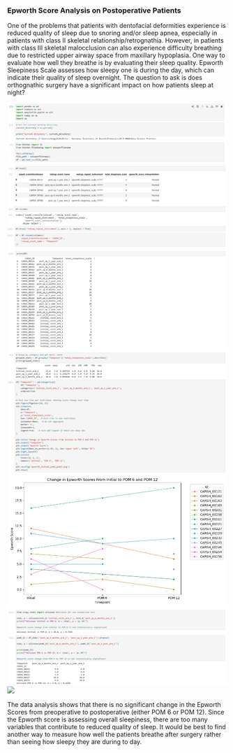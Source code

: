 ### Epworth Score Analysis on Postoperative Patients

One of the problems that patients with dentofacial deformities experience is reduced quality of sleep due to snoring and/or sleep apnea, especially in patients with
class II skeletal relationship/retrognathia. However, in patients with class III skeletal malocclusion can also experience difficulty breathing due to restricted
upper airway space from maxillary hypoplasia. One way to evaluate how well they breathe is by evaluating their sleep quality. Epworth Sleepiness Scale assesses 
how sleepy one is during the day, which can indicate their quality of sleep overnight. The question to ask is does orthognathic surgery have a significant impact
on how patients sleep at night?

<img src="imgs/epworth/epwort_1.png?raw=true"/>
<img src="imgs/epworth/epwort_2.png?raw=true"/>
<img src="imgs/epworth/epwort_3.png?raw=true"/>
<img src="imgs/epworth/epwort_4.png?raw=true"/>
<img src="imgs/epworth/epworth_initial_pom6_pom12.png?raw=true"/>
<img src="imgs/epworth/epwort_7.png?raw=true"/>
<img src="imgs/epworth/epwort_8.png?raw=true"/>

The data analysis shows that there is no significant change in the Epworth Scores from preoperative to postoperative (either POM 6 or POM 12). Since the Epworth score
is assessing overall sleepiness, there are too many variables that contribute to reduced quality of sleep. It would be best to find another way to measure how well
the patients breathe after surgery rather than seeing how sleepy they are during to day.